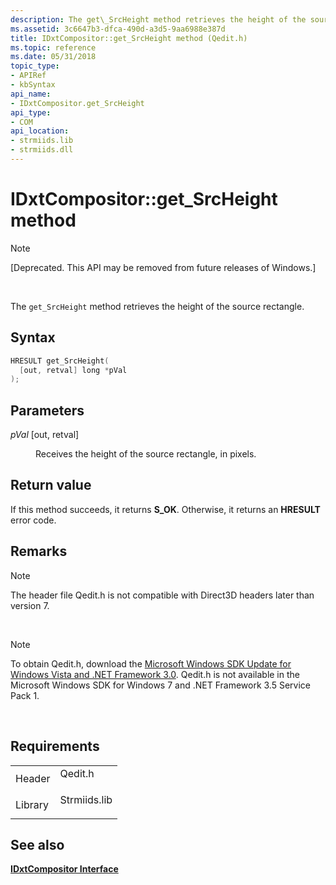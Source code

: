 ```yaml
---
description: The get\_SrcHeight method retrieves the height of the source rectangle.
ms.assetid: 3c6647b3-dfca-490d-a3d5-9aa6988e387d
title: IDxtCompositor::get_SrcHeight method (Qedit.h)
ms.topic: reference
ms.date: 05/31/2018
topic_type: 
- APIRef
- kbSyntax
api_name: 
- IDxtCompositor.get_SrcHeight
api_type: 
- COM
api_location: 
- strmiids.lib
- strmiids.dll
---
```


# IDxtCompositor::get\_SrcHeight method

> [!Note]  
> \[Deprecated. This API may be removed from future releases of Windows.\]

 

The `get_SrcHeight` method retrieves the height of the source rectangle.

## Syntax


```C++
HRESULT get_SrcHeight(
  [out, retval] long *pVal
);
```



## Parameters

<dl> <dt>

*pVal* \[out, retval\]
</dt> <dd>

Receives the height of the source rectangle, in pixels.

</dd> </dl>

## Return value

If this method succeeds, it returns **S\_OK**. Otherwise, it returns an **HRESULT** error code.

## Remarks

> [!Note]  
> The header file Qedit.h is not compatible with Direct3D headers later than version 7.

 

> [!Note]  
> To obtain Qedit.h, download the [Microsoft Windows SDK Update for Windows Vista and .NET Framework 3.0](https://msdn.microsoft.com/windowsvista/bb980924.aspx). Qedit.h is not available in the Microsoft Windows SDK for Windows 7 and .NET Framework 3.5 Service Pack 1.

 

## Requirements



|                    |                                                                                         |
|--------------------|-----------------------------------------------------------------------------------------|
| Header<br/>  | <dl> <dt>Qedit.h</dt> </dl>      |
| Library<br/> | <dl> <dt>Strmiids.lib</dt> </dl> |



## See also

<dl> <dt>

[**IDxtCompositor Interface**](idxtcompositor.md)
</dt> </dl>

 

 




